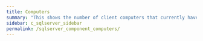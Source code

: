```yaml
---
title: ﻿Computers
summary: "This shows the number of client computers that currently have at least one SQL Server session."
sidebar: c_sqlserver_sidebar
permalink: /sqlserver_component_computers/
---
```

